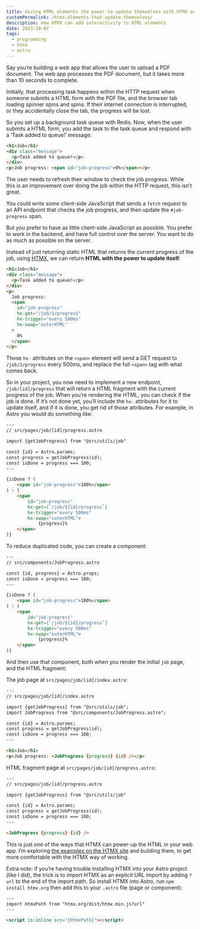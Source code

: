 ```yaml
---
title: Giving HTML elements the power to update themselves with HTMX and Astro
customPermalink: /htmx-elements-that-update-themselves/
description: How HTMX can add interactivity to HTML elements
date: 2023-10-07
tags:
  - programming
  - htmx
  - astro
---
```


Say you’re building a web app that allows the user to upload a PDF document. The web app processes the PDF document, but it takes more than 10 seconds to complete.

Initially, that processing task happens within the HTTP request when someone submits a HTML form with the PDF file, and the browser tab loading spinner spins and spins. If their internet connection is interrupted, or they accidentally close the tab, the progress will be lost.

So you set up a background task queue with Redis. Now, when the user submits a HTML form, you add the task to the task queue and respond with a ‘Task added to queue!’ message:

```html
<h1>Job</h1>
<div class="message">
  <p>Task added to queue!</p>
</div>
<p>Job progress: <span id="job-progress">0%</span></p>
```

The user needs to refresh their window to check the job progress. While this is an improvement over doing the job within the HTTP request, this isn’t great.

You could write some client-side JavaScript that sends a `fetch` request to an API endpoint that checks the job progress, and then update the `#job-progress` span.

But you prefer to have as little client-side JavaScript as possible. You prefer to work in the backend, and have full control over the server. You want to do as much as possible on the server.

Instead of just returning static HTML that returns the current progress of the job, using [HTMX](https://htmx.org/), we can return **HTML with the power to update itself**:

```html
<h1>Job</h1>
<div class="message">
  <p>Task added to queue!</p>
</div>
<p>
  Job progress:
  <span
    id="job-progress"
    hx-get="/job/1/progress"
    hx-trigger="every 500ms"
    hx-swap="outerHTML"
  >
    0%
  </span>
</p>
```

Those `hx-` attributes on the `<span>` element will send a GET request to `/job/1/progress` every 500ms, and replace the full `<span>` tag with what comes back.

So in your project, you now need to implement a new endpoint, `/job/[id]/progress` that will return a HTML fragment with the current progress of the job. When you’re rendering the HTML, you can check if the job is done. If it’s not done yet, you’ll include the `hx-` attributes for it to update itself, and if it is done, you get rid of those attributes. For example, in Astro you would do something like:

```html
---
// src/pages/job/[id]/progress.astro

import {getJobProgress} from "@src/utils/job"

const {id} = Astro.params;
const progress = getJobProgress(id);
const isDone = progress === 100;
---

{isDone ? (
	<span id="job-progress">100%</span>
) : (
	<span
		id="job-progress"
		hx-get={`/job/${id}/progress`}
		hx-trigger="every 500ms"
		hx-swap="outerHTML">
			{progress}%
	</span>
)}
```

To reduce duplicated code, you can create a component:

```html
---
// src/components/JobProgress.astro

const {id, progress} = Astro.props;
const isDone = progress === 100;
---

{isDone ? (
	<span id="job-progress">100%</span>
) : (
	<span
		id="job-progress"
		hx-get={`/job/${id}/progress`}
		hx-trigger="every 500ms"
		hx-swap="outerHTML">
			{progress}%
	</span>
)}
```

And then use that component, both when you render the initial `job` page, and the HTML fragment:

The job page at `src/pages/job/[id]/index.astro`:

```html
---
// src/pages/job/[id]/index.astro

import {getJobProgress} from "@src/utils/job";
import JobProgress from "@src/components/JobProgress.astro";

const {id} = Astro.params;
const progress = getJobProgress(id);
const isDone = progress === 100;
---

<h1>Job</h1>
<p>Job progress: <JobProgress {progress} {id} /></p>
```

HTML fragment page at `src/pages/job/[id]/progress.astro`:

```html
---
// src/pages/job/[id]/progress.astro

import {getJobProgress} from "@src/utils/job"

const {id} = Astro.params;
const progress = getJobProgress(id);
const isDone = progress === 100;
---

<JobProgress {progress} {id} />
```

This is just one of the ways that HTMX can power-up the HTML in your web app. I’m exploring [the examples on the HTMX site](https://htmx.org/examples/) and building them, to get more comfortable with the HTMX way of working.

Extra note: if you’re having trouble installing HTMX into your Astro project (like I did), the trick is to import HTMX as an explicit URL import by adding `?url` to the end of the import path. So install HTMX into Astro, run `npm install htmx.org` then add this to your `.astro` file (page or component):

```html
---
import HtmxPath from "htmx.org/dist/htmx.min.js?url"
---

<script is:inline src="{HtmxPath}"></script>
```
